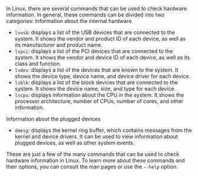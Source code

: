 In Linux, there are several commands that can be used to check hardware information. In general, these commands can be divided into two categories:
Information about the internal hardware

* `lsusb`: displays a list of the USB devices that are connected to the system. It shows the vendor and product ID of each device, as well as its manufacturer and product name.
* `lspci`: displays a list of the PCI devices that are connected to the system. It shows the vendor and device ID of each device, as well as its class and function.
* `lsdev`: displays a list of the devices that are known to the system. It shows the device type, device name, and device driver for each device.
* `lsblk`: displays a list of the block devices that are connected to the system. It shows the device name, size, and type for each device.
* `lscpu`: displays information about the CPU in the system. It shows the processor architecture, number of CPUs, number of cores, and other information.

Information about the plugged devices

* `dmesg`: displays the kernel ring buffer, which contains messages from the kernel and device drivers. It can be used to view information about plugged devices, as well as other system events.

These are just a few of the many commands that can be used to check hardware information in Linux. To learn more about these commands and their options, you can consult the man pages or use the `--help` option.
